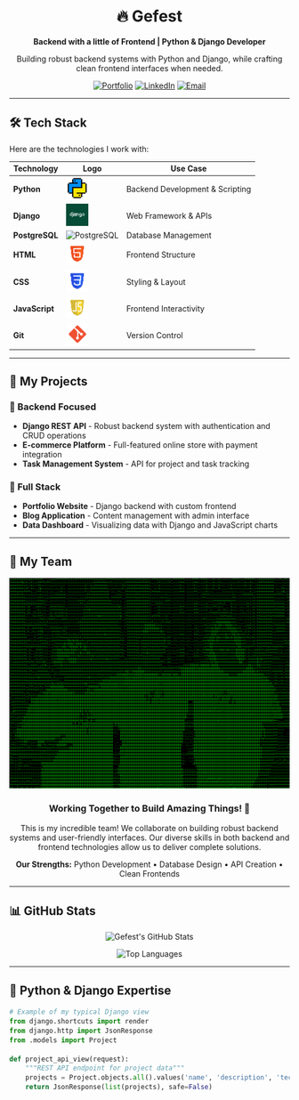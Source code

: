 <div align="center">

# 🔥 Gefest

**Backend with a little of Frontend | Python & Django Developer**

Building robust backend systems with Python and Django, while crafting clean frontend interfaces when needed.

[![Portfolio](https://img.shields.io/badge/Portfolio-%23000000.svg?style=for-the-badge&logo=firefox&logoColor=#FF7139)](https://yourportfolio.com)
[![LinkedIn](https://img.shields.io/badge/LinkedIn-0077B5?style=for-the-badge&logo=linkedin&logoColor=white)](https://linkedin.com/in/yourprofile)
[![Email](https://img.shields.io/badge/Email-D14836?style=for-the-badge&logo=gmail&logoColor=white)](mailto:your.email@domain.com)

</div>

---

## 🛠️ Tech Stack

Here are the technologies I work with:

<div align="center">

| Technology | Logo | Use Case |
|------------|------|----------|
| **Python** | <img src="img/python_40x40.png" alt="Python" width="40" height="40"> | Backend Development & Scripting |
| **Django** | <img src="img/django_40x40.png" alt="Django" width="40" height="40"> | Web Framework & APIs |
| **PostgreSQL** | <img src="img/postgres_40x40.png" alt="PostgreSQL" width="40" height="40"> | Database Management |
| **HTML** | <img src="img/html_40x40.png" alt="HTML" width="40" height="40"> | Frontend Structure |
| **CSS** | <img src="img/css_40x40.png" alt="CSS" width="40" height="40"> | Styling & Layout |
| **JavaScript** | <img src="img/js_40x40.png" alt="JavaScript" width="40" height="40"> | Frontend Interactivity |
| **Git** | <img src="img/git_40x40.png" alt="Git" width="40" height="40"> | Version Control |

</div>

---

## 💼 My Projects

### 🔧 Backend Focused
- **Django REST API** - Robust backend system with authentication and CRUD operations
- **E-commerce Platform** - Full-featured online store with payment integration
- **Task Management System** - API for project and task tracking

### 🎨 Full Stack
- **Portfolio Website** - Django backend with custom frontend
- **Blog Application** - Content management with admin interface
- **Data Dashboard** - Visualizing data with Django and JavaScript charts

---

## 👥 My Team

<div align="center">

![Team Photo](img/team.png)

### Working Together to Build Amazing Things! 🚀

This is my incredible team! We collaborate on building robust backend systems and user-friendly interfaces. Our diverse skills in both backend and frontend technologies allow us to deliver complete solutions.

**Our Strengths:** Python Development • Database Design • API Creation • Clean Frontends

</div>

---

## 📊 GitHub Stats

<div align="center">

![Gefest's GitHub Stats](https://github-readme-stats.vercel.app/api?username=gefest&show_icons=true&theme=radical&hide_title=true)

![Top Languages](https://github-readme-stats.vercel.app/api/top-langs/?username=gefest&layout=compact&theme=radical&hide=html,css)

</div>

---

## 🐍 Python & Django Expertise

```python
# Example of my typical Django view
from django.shortcuts import render
from django.http import JsonResponse
from .models import Project

def project_api_view(request):
    """REST API endpoint for project data"""
    projects = Project.objects.all().values('name', 'description', 'tech_stack')
    return JsonResponse(list(projects), safe=False)